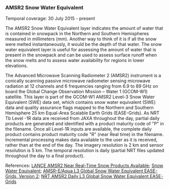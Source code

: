 ### AMSR2 Snow Water Equivalent
Temporal coverage: 30 July 2015 - present

The AMSR2 Snow Water Equivalent layer indicates the amount of water that is contained in snowpack in the Northern and Southern Hemispheres measured in millimeters (mm). Another way to think of it is if all the snow were melted instantaneously, it would be the depth of that water. The snow water equivalent layer is useful for assessing the amount of water that is present in the snowpack and can be used to assess surface runoff when the snow melts and to assess water availability for regions in lower elevations.

The Advanced Microwave Scanning Radiometer 2 (AMSR2) instrument is a conically scanning passive microwave radiometer sensing microwave radiation at 12 channels and 6 frequencies ranging from 6.9 to 89 GHz on board the Global Change Observation Mission – Water 1 (GCOM-W1) satellite. This layer is part of the GCOM-W1 AMSR2 Level-3 Snow Water Equivalent (SWE) data set, which contains snow water equivalent (SWE) data and quality assurance flags mapped to the Northern and Southern Hemisphere 25 km Equal-Area Scalable Earth Grids (EASE-Grids). As NRT Tb Level -1R data are received from JAXA throughout the day, partial daily products are generated and identified with a product maturity code of "P" in the filename. Once all Level-1R inputs are available, the complete daily product contains product maturity code "R" (near Real time) in the filename. Incremental processing makes data available to the user as it is received, rather than at the end of the day. The imagery resolution is 2 km and sensor resolution is 5 km. The temporal resolution is daily (partial NRT files updated throughout the day to a final product).

References: [LANCE AMSR2 Near Real-Time Snow Products Available](https://earthdata.nasa.gov/earth-observation-data/near-real-time/lance-amsr2-near-real-time-snow-products-available); [Snow Water Equivalent](http://disc.gsfc.nasa.gov/hydrology/data-holdings/parameters/snow_water_equivalent.shtml); [AMSR-E/Aqua L3 Global Snow Water Equivalent EASE-Grids, Version 2](https://nsidc.org/data/AE_DySno/versions/2); [NRT AMSR2 Daily L3 Global Snow Water Equivalent EASE-Grids](https://ghrc.nsstc.nasa.gov/hydro/details/A2_DySno_NRT)
